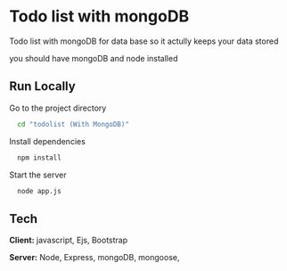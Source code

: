 
# Todo list with mongoDB

Todo list with mongoDB for data base so it actully keeps your data stored

you should have mongoDB and node installed
## Run Locally
Go to the project directory

```bash
  cd "todolist (With MongoDB)"
```

Install dependencies

```bash
  npm install
```

Start the server

```bash
  node app.js
```


## Tech

**Client:** javascript, Ejs, Bootstrap

**Server:** Node, Express, mongoDB, mongoose, 

